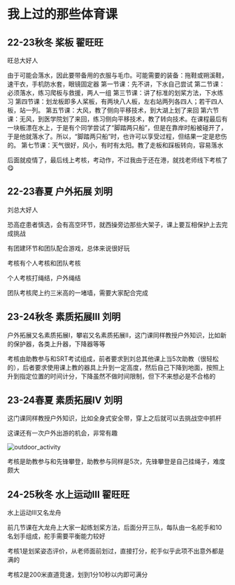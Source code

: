 # 我上过的那些体育课

## 22-23秋冬 桨板 翟旺旺

旺总大好人

由于可能会落水，因此要带备用的衣服与毛巾。可能需要的装备：拖鞋或朔溪鞋，速干衣，手机防水套，眼镜固定器
第一节课：先不讲，下水自己尝试
第二节课：必须落水，练习爬板与救援，两人一组
第三节课：讲了标准的划桨方法，下水练习
第四节课：划龙板即多人桨板，有两块八人板，左右站两列各四人；若干四人板，站一列。
第五节课：大风，教了侧向平移技术，到大湖上划了来回
第六节课：无风，到医学院划了来回，练习侧向平移技术，教了转向技术。在课程最后有一块板漂在水上，于是有个同学尝试了“脚踏两只船”，但是在靠岸时船被碰开了，于是他就落水了。所以，“脚踏两只船”时，也许可以享受过程，但结果一定是悲伤的。
第七节课：天气很好，风小，有时有太阳。教了走板和踩板转向，容易落水

后面就疫情了，最后线上考核，考动作，不过我由于还在港，就找老师线下考核了😋

## 22-23春夏 户外拓展 刘明

刘总大好人

恐高症患者慎选，会有高空环节，就西操旁边那些大架子，课上要互相保护上去完成挑战

有团建环节和团队配合游戏，总体来说很好玩

考核有个人考核和团队考核

个人考核打绳结，户外绳结

团队考核爬上约三米高的一堵墙，需要大家配合完成

## 23-24秋冬 素质拓展Ⅲ 刘明

户外拓展又名素质拓展Ⅰ，攀岩又名素质拓展Ⅱ，这门课同样教授户外知识，比如新的保护器，各类上升器，下降器等等

考核由助教参与和SRT考试组成，前者要求到刘总其他课上当5次助教（很轻松的），后者要求使用课上教的器具上升到一定高度，然后自己下降到地面，按照上升到指定位置的时间计分，下降虽然不做时间限制，但下不来想必是不合格的

## 23-24春夏 素质拓展Ⅳ 刘明

这门课同样教授户外知识，比如全身式安全带，穿上之后就可以去挑战空中抓杆

这课还有一次户外出游的机会，非常有趣

![outdoor_activity](image/outdoor_activity.jpg)

考核是助教参与和先锋攀登，助教参与同样是5次，先锋攀登是自己挂绳子，难度颇大

## 24-25秋冬 水上运动Ⅲ 翟旺旺

水上运动Ⅲ又名龙舟

前几节课在大龙舟上大家一起练划桨方法，后面分开三队，每队由一名舵手和10名划手组成，舵手需要平衡能力较好

考核1是划桨姿态评价，从老师面前划过，直接打分，舵手似乎此项不出意外都是满的

考核2是200米直道竞速，划到1分10秒以内即可满分
